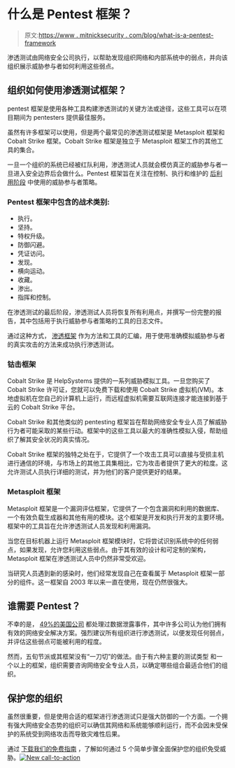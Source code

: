 # 什么是 Pentest 框架？

> 原文:[https://www . mitnicksecurity . com/blog/what-is-a-pentest-framework](https://www.mitnicksecurity.com/blog/what-is-a-pentest-framework)

渗透测试由网络安全公司执行，以帮助发现组织网络和内部系统中的弱点，并向该组织展示威胁参与者如何利用这些弱点。

## 组织如何使用渗透测试框架？

pentest 框架是使用各种工具构建渗透测试的关键方法或途径，这些工具可以在项目期间为 pentesters 提供最佳服务。

虽然有许多框架可以使用，但是两个最常见的渗透测试框架是 Metasploit 框架和 Cobalt Strike 框架。Cobalt Strike 框架是独立于 Metasploit 框架工作的其他工具的集合。

一旦一个组织的系统已经被红队利用，渗透测试人员就会模仿真正的威胁参与者一旦进入安全边界后会做什么。Pentest 框架旨在关注在控制、执行和维护的 [后利用阶段](/blog/what-is-attack-and-how-can-it-protect-your-business-from-cyber-threats) 中使用的威胁参与者策略。

### Pentest 框架中包含的战术类别:

*   执行。
*   坚持。
*   特权升级。
*   防御闪避。
*   凭证访问。
*   发现。
*   横向运动。
*   收藏。
*   渗出。
*   指挥和控制。 

在渗透测试的最后阶段，渗透测试人员将恢复所有利用点，并撰写一份完整的报告，其中包括用于执行威胁参与者策略的工具的日志文件。

通过这种方式， [渗透框架](/blog/defining-the-framework-for-a-successful-pentest-attack) 作为方法和工具的汇编，用于使用准确模拟威胁参与者的真实攻击的方法来成功执行渗透测试。

### 钴击框架

Cobalt Strike 是 HelpSystems 提供的一系列威胁模拟工具。一旦您购买了 Cobalt Strike 许可证，您就可以免费下载和使用 Cobalt Strike 虚拟机(VM)。本地虚拟机在您自己的计算机上运行，而远程虚拟机需要互联网连接才能连接到基于云的 Cobalt Strike 平台。

Cobalt Strike 和其他类似的 pentesting 框架旨在帮助网络安全专业人员了解威胁行为者可能采取的某些行动。框架中的这些工具以最大的准确性模拟入侵，帮助组织了解其安全状况的真实情况。

Cobalt Strike 框架的独特之处在于，它提供了一个攻击工具可以直接与受损主机进行通信的环境，与市场上的其他工具集相比，它为攻击者提供了更大的粒度。这允许测试人员执行详细的测试，并为他们的客户提供更好的结果。

### Metasploit 框架

Metasploit 框架是一个漏洞评估框架，它提供了一个包含漏洞和利用的数据库、一个有效负载生成器和其他有用的模块。这个框架是开发和执行开发的主要环境。框架中的工具旨在允许渗透测试人员发现和利用漏洞。

当您在目标机器上运行 Metasploit 框架模块时，它将尝试识别系统中的任何弱点，如果发现，允许您利用这些弱点。由于其有效的设计和可定制的架构，Metasploit 框架在渗透测试人员中仍然非常受欢迎。

当研究人员遇到新的感染时，他们经常发现自己在查看属于 Metasploit 框架一部分的组件。这一框架自 2003 年以来一直在使用，现在仍然很强大。

## 谁需要 Pentest？

不幸的是， [49%的美国公司](https://www.comparitech.com/blog/vpn-privacy/data-breach-statistics-facts/) 都处理过数据泄露事件，其中许多公司认为他们拥有有效的网络安全解决方案。强烈建议所有组织进行渗透测试，以便发现任何弱点，并评估这些弱点可能被利用的程度。

然而，五旬节派或其框架没有“一刀切”的做法。由于有六种主要的测试类型 和一个以上的框架，组织需要咨询网络安全专业人员，以确定哪些组合最适合他们的组织。

## 保护您的组织

虽然很重要，但是使用合适的框架进行渗透测试只是强大防御的一个方面。一个拥有强大网络安全态势的组织可以确信其网络和系统能够顺利运行，而不会因未受保护的系统受到网络攻击而导致灾难性后果。

通过 [下载我们的免费指南](/lp-easy-steps-to-avoid-cyber-threats) ，了解如何通过 5 个简单步骤全面保护您的组织免受威胁。[![New call-to-action](../Images/95ee2efaa0b0e1050f47338da41f7869.png)](https://cta-redirect.hubspot.com/cta/redirect/3875471/7f9b1de1-cf7c-4700-8892-cdf9402b32cf)